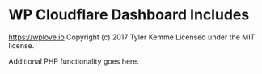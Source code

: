 # WP Cloudflare Dashboard Includes #
https://wplove.io
Copyright (c) 2017 Tyler Kemme
Licensed under the MIT license.

Additional PHP functionality goes here.